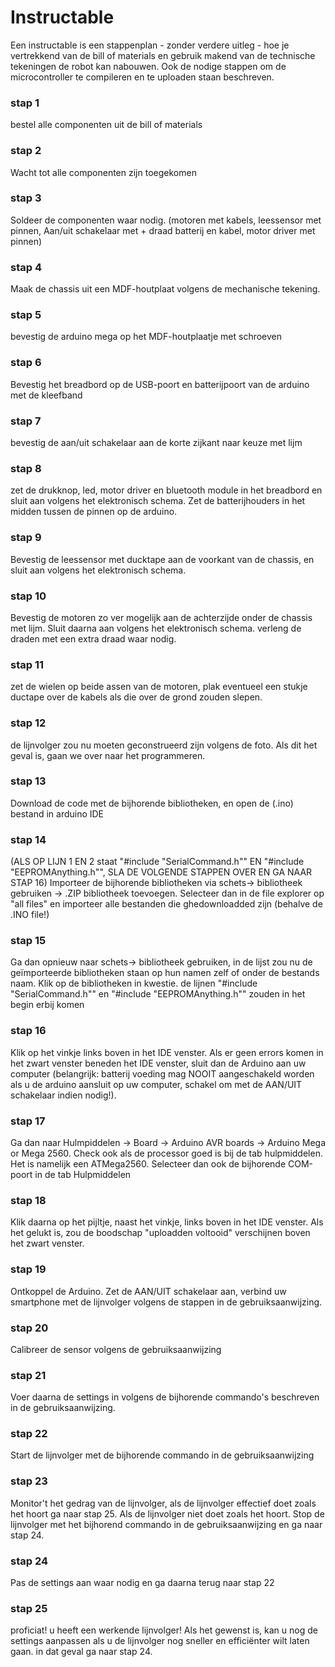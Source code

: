 # Instructable

Een instructable is een stappenplan - zonder verdere uitleg - hoe je vertrekkend van de bill of materials en gebruik makend van de technische tekeningen de robot kan nabouwen. Ook de nodige stappen om de microcontroller te compileren en te uploaden staan beschreven.  

### stap 1
bestel alle componenten uit de bill of materials 

### stap 2
Wacht tot alle componenten zijn toegekomen

### stap 3
Soldeer de componenten waar nodig. (motoren met kabels, leessensor met pinnen, Aan/uit schakelaar met + draad batterij en kabel, motor driver met pinnen)

### stap 4
Maak de chassis uit een MDF-houtplaat volgens de mechanische tekening.

### stap 5
bevestig de arduino mega op het MDF-houtplaatje met schroeven

### stap 6
Bevestig het breadbord op de USB-poort en batterijpoort van de arduino met de kleefband

### stap 7
bevestig de aan/uit schakelaar aan de korte zijkant naar keuze met lijm

### stap 8
zet de drukknop, led,  motor driver en bluetooth module in het breadbord en sluit aan volgens het elektronisch schema. Zet de batterijhouders in het midden tussen de pinnen op de arduino.

### stap 9
Bevestig de leessensor met ducktape aan de voorkant van de chassis, en sluit aan volgens het elektronisch schema.

### stap 10
Bevestig de motoren zo ver mogelijk aan de achterzijde onder de chassis met lijm. Sluit daarna aan volgens het elektronisch schema. verleng de draden met een extra draad waar nodig.

### stap 11
zet de wielen op beide assen van de motoren, plak eventueel een stukje ductape over de kabels als die over de grond zouden slepen.

### stap 12
de lijnvolger zou nu moeten geconstrueerd zijn volgens de foto. Als dit het geval is, gaan we over naar het programmeren.

### stap 13
Download de code met de bijhorende bibliotheken, en open de (.ino) bestand in arduino IDE

### stap 14
(ALS OP LIJN 1 EN 2 staat "#include "SerialCommand.h"" EN "#include "EEPROMAnything.h"", SLA DE VOLGENDE STAPPEN OVER EN GA NAAR STAP 16) Importeer de bijhorende bibliotheken via schets-> bibliotheek gebruiken -> .ZIP bibliotheek toevoegen. Selecteer dan in de file explorer op "all files" en importeer alle bestanden die ghedownloadded zijn (behalve de .INO file!)

### stap 15
Ga dan opnieuw naar schets-> bibliotheek gebruiken, in de lijst zou nu de geïmporteerde bibliotheken staan op hun namen zelf of onder de bestands naam. Klik op de bibliotheken in kwestie. de lijnen "#include "SerialCommand.h"" en "#include "EEPROMAnything.h"" zouden in het begin erbij komen

### stap 16
Klik op het vinkje links boven in het IDE venster. Als er geen errors komen in het zwart venster beneden het IDE venster, sluit dan de Arduino aan uw computer (belangrijk: batterij voeding mag NOOIT aangeschakeld worden als u de arduino aansluit op uw computer, schakel om met de AAN/UIT  schakelaar indien nodig!).

### stap 17
Ga dan naar Hulmpiddelen -> Board -> Arduino AVR boards -> Arduino Mega or Mega 2560. Check ook als de processor goed is bij de tab hulpmiddelen. Het is namelijk een ATMega2560. Selecteer dan ook de bijhorende COM-poort in de tab Hulpmiddelen

### stap 18
Klik daarna op het pijltje, naast het vinkje, links boven in het IDE venster. Als het gelukt is, zou de boodschap "uploadden voltooid" verschijnen boven het zwart venster.

### stap 19
Ontkoppel de Arduino. Zet de AAN/UIT schakelaar aan, verbind uw smartphone met de lijnvolger volgens de stappen in de gebruiksaanwijzing.

### stap 20
Calibreer de sensor volgens de gebruiksaanwijzing

### stap 21
Voer daarna de settings in volgens de bijhorende commando's beschreven in de gebruiksaanwijzing.

### stap 22
Start de lijnvolger met de bijhorende commando in de gebruiksaanwijzing

### stap 23
Monitor't het gedrag van de lijnvolger, als de lijnvolger effectief doet zoals het hoort ga naar stap 25. Als de lijnvolger niet doet zoals  het hoort. Stop de lijnvolger met het bijhorend commando in de gebruiksaanwijzing en ga naar stap 24.

### stap 24
Pas de settings aan waar nodig en ga daarna terug naar stap 22

### stap 25
proficiat! u heeft een werkende lijnvolger! Als het gewenst is, kan u nog de settings aanpassen als u de lijnvolger nog sneller en efficiënter wilt laten gaan. in dat geval ga naar stap 24.


